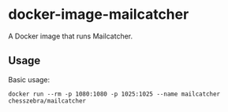 # docker-image-mailcatcher

A Docker image that runs Mailcatcher.

## Usage

Basic usage:

```
docker run --rm -p 1080:1080 -p 1025:1025 --name mailcatcher chesszebra/mailcatcher
```

